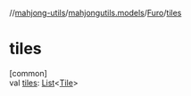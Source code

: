 //[mahjong-utils](../../../index.md)/[mahjongutils.models](../index.md)/[Furo](index.md)/[tiles](tiles.md)

# tiles

[common]\
val [tiles](tiles.md): [List](https://kotlinlang.org/api/latest/jvm/stdlib/kotlin-stdlib/kotlin.collections/-list/index.html)&lt;[Tile](../-tile/index.md)&gt;
